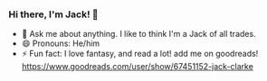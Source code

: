 ### Hi there, I'm Jack! 👋

- 💬 Ask me about anything. I like to think I'm a Jack of all trades. 
- 😄 Pronouns: He/him
- ⚡ Fun fact: I love fantasy, and read a lot! add me on goodreads! https://www.goodreads.com/user/show/67451152-jack-clarke
